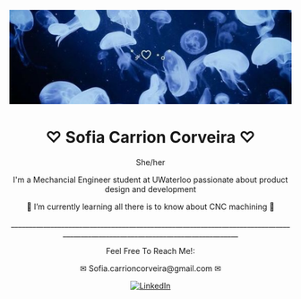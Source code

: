 <p align="center">
  <img src="Git_Banner.jpg" alt="Banner"/>
</p>


 <h1 align="center"> ♡ Sofia Carrion Corveira ♡ </h1> 
 <p align="center">
She/her
</p>
 <p align="center">
I'm a Mechancial Engineer student at UWaterloo passionate about product design and development 
</p>
<p align="center">
🌱 I’m currently learning all there is to know about CNC machining 🌱 
</p>
<p align="center">_______________________________________________________________________________________________________________________________</p>
<p align="center">
Feel Free To Reach Me!:
</p>
<p align="center">
✉ Sofia.carrioncorveira@gmail.com ✉ 
</p>

<p align="center">
  <a href="[https://www.linkedin.com/in/brauliocc/](https://www.linkedin.com/in/sofia-carrion-corveira-7a20632a9/)" target="_blank"><img src="https://cdn.icon-icons.com/icons2/2428/PNG/512/linkedin_black_logo_icon_147114.png" alt="LinkedIn" width="50" height="50"></a>
</p>


<!---
Sofia-Carrion/Sofia-Carrion is a ✨ special ✨ repository because its `README.md` (this file) appears on your GitHub profile.
You can click the Preview link to take a look at your changes.
--->


